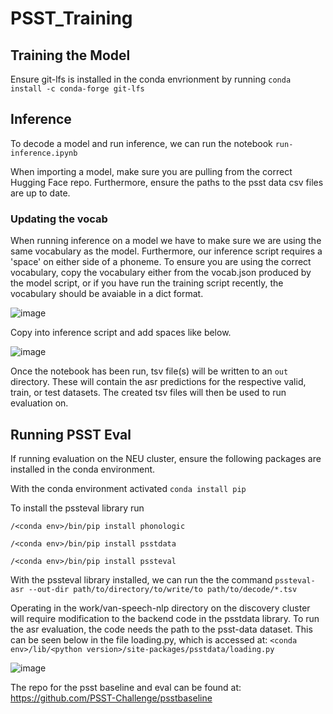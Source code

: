 # PSST_Training

## Training the Model

Ensure git-lfs is installed in the conda envrionment by running ```conda install -c conda-forge git-lfs```

## Inference

To decode a model and run inference, we can run the notebook ```run-inference.ipynb```

When importing a model, make sure you are pulling from the correct Hugging Face repo. Furthermore, ensure the paths to the psst data csv files are up to date.

### Updating the vocab

When running inference on a model we have to make sure we are using the same vocabulary as the model. Furthermore, our inference script requires a 'space' on either side of a phoneme. To ensure you are using the correct vocabulary, copy the vocabulary either from the vocab.json produced by the model script, or if you have run the training script recently, the vocabulary should be avaiable in a dict format.

![image](https://github.com/SlangLab-NU/PSST_Training/assets/105329387/d0a63c76-bd1f-4749-a819-a6f479387577)

Copy into inference script and add spaces like below.

![image](https://github.com/SlangLab-NU/PSST_Training/assets/105329387/95d40442-debb-481d-bb32-2ca64c1983ad)


Once the notebook has been run, tsv file(s) will be written to an ```out``` directory. These will contain the asr predictions for the respective valid, train, or test datasets. The created tsv files will then be used to run evaluation on.

## Running PSST Eval

If running evaluation on the NEU cluster, ensure the following packages are installed in the conda environment.

With the conda environment activated
```conda install pip```

To install the pssteval library run

```/<conda env>/bin/pip install phonologic```

```/<conda env>/bin/pip install psstdata```

```/<conda env>/bin/pip install pssteval```

With the pssteval library installed, we can run the the command
```pssteval-asr --out-dir path/to/directory/to/write/to path/to/decode/*.tsv```

Operating in the work/van-speech-nlp directory on the discovery cluster will require modification to the backend code in the psstdata library. To run the asr evaluation, the code needs the path to the psst-data dataset. This can be seen below in the file loading.py, which is accessed at: ```<conda env>/lib/<python version>/site-packages/psstdata/loading.py```

![image](https://github.com/SlangLab-NU/PSST_Training/assets/105329387/8fa25b4e-32db-4596-8d53-d3b24b6270b1)

The repo for the psst baseline and eval can be found at: https://github.com/PSST-Challenge/psstbaseline
